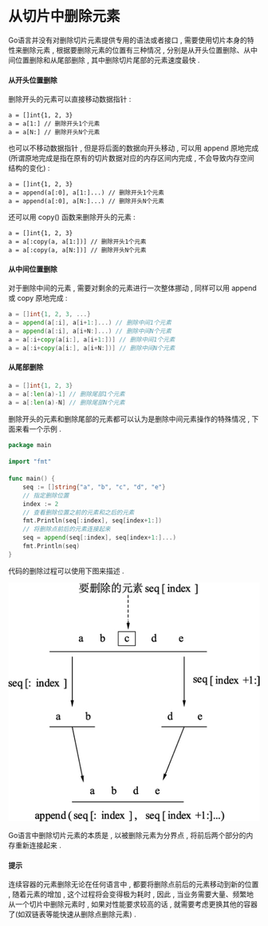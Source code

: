 # 从切片中删除元素

Go语言并没有对删除切片元素提供专用的语法或者接口 , 需要使用切片本身的特性来删除元素 , 根据要删除元素的位置有三种情况 , 分别是从开头位置删除、从中间位置删除和从尾部删除 , 其中删除切片尾部的元素速度最快 .

#### 从开头位置删除

删除开头的元素可以直接移动数据指针 :

```
a = []int{1, 2, 3}
a = a[1:] // 删除开头1个元素
a = a[N:] // 删除开头N个元素
```

也可以不移动数据指针 , 但是将后面的数据向开头移动 , 可以用 append 原地完成\(所谓原地完成是指在原有的切片数据对应的内存区间内完成 , 不会导致内存空间结构的变化\) :

```
a = []int{1, 2, 3}
a = append(a[:0], a[1:]...) // 删除开头1个元素
a = append(a[:0], a[N:]...) // 删除开头N个元素
```

还可以用 copy\(\) 函数来删除开头的元素 :

```
a = []int{1, 2, 3}
a = a[:copy(a, a[1:])] // 删除开头1个元素
a = a[:copy(a, a[N:])] // 删除开头N个元素
```

#### 从中间位置删除

对于删除中间的元素 , 需要对剩余的元素进行一次整体挪动 , 同样可以用 append 或 copy 原地完成 :

```go
a = []int{1, 2, 3, ...}
a = append(a[:i], a[i+1:]...) // 删除中间1个元素
a = append(a[:i], a[i+N:]...) // 删除中间N个元素
a = a[:i+copy(a[i:], a[i+1:])] // 删除中间1个元素
a = a[:i+copy(a[i:], a[i+N:])] // 删除中间N个元素
```

#### 从尾部删除

```go
a = []int{1, 2, 3}
a = a[:len(a)-1] // 删除尾部1个元素
a = a[:len(a)-N] // 删除尾部N个元素
```

删除开头的元素和删除尾部的元素都可以认为是删除中间元素操作的特殊情况 , 下面来看一个示例 .

```go
package main

import "fmt"

func main() {
    seq := []string{"a", "b", "c", "d", "e"}
    // 指定删除位置
    index := 2
    // 查看删除位置之前的元素和之后的元素
    fmt.Println(seq[:index], seq[index+1:])
    // 将删除点前后的元素连接起来
    seq = append(seq[:index], seq[index+1:]...)
    fmt.Println(seq)
}
```

代码的删除过程可以使用下图来描述 .

![](/assets/shanchuqiepian.png)

Go语言中删除切片元素的本质是 , 以被删除元素为分界点 , 将前后两个部分的内存重新连接起来 . 

#### 提示

连续容器的元素删除无论在任何语言中 , 都要将删除点前后的元素移动到新的位置 , 随着元素的增加 , 这个过程将会变得极为耗时 , 因此 , 当业务需要大量、频繁地从一个切片中删除元素时 , 如果对性能要求较高的话 , 就需要考虑更换其他的容器了\(如双链表等能快速从删除点删除元素\) . 

